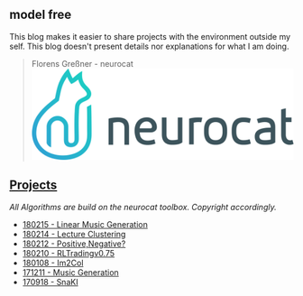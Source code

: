 ## model free

This blog makes it easier to share projects with the environment outside my self. This blog doesn't present details nor explanations for what I am doing. 
 

> Florens Greßner - neurocat
![neurocat](./assets/nc.png)


## [Projects](./projects)
*All Algorithms are build on the neurocat toolbox. Copyright accordingly.*

- [180215 - Linear Music Generation](./projects/linmusicgen)
- [180214 - Lecture Clustering](./projects/ML_EXAM)
- [180212 - Positive,Negative?](./projects/PosNeg)
- [180210 - RLTradingv0.75](./projects/RLTradingKickoff)
- [180108 - Im2Col](./projects/im2col)
- [171211 - Music Generation](./projects/musicgen)
- [170918 - SnaKI](./projects/SnaKI)
